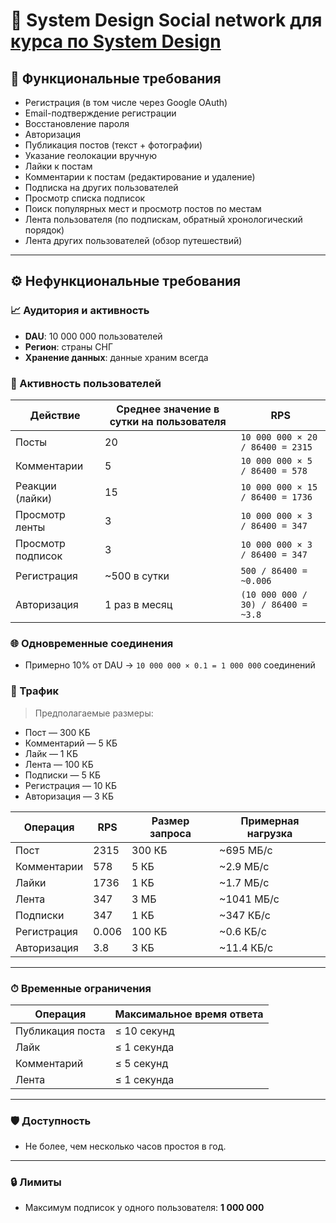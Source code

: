 # 📐 System Design Social network для [курса по System Design](https://balun.courses/courses/system_design)

## 🧩 Функциональные требования

- Регистрация (в том числе через Google OAuth)
- Email-подтверждение регистрации
- Восстановление пароля
- Авторизация
- Публикация постов (текст + фотографии)
- Указание геолокации вручную
- Лайки к постам
- Комментарии к постам (редактирование и удаление)
- Подписка на других пользователей
- Просмотр списка подписок
- Поиск популярных мест и просмотр постов по местам
- Лента пользователя (по подпискам, обратный хронологический порядок)
- Лента других пользователей (обзор путешествий)

---

## ⚙️ Нефункциональные требования

### 📈 Аудитория и активность

- **DAU**: 10 000 000 пользователей
- **Регион**: страны СНГ
- **Хранение данных**: данные храним всегда

### 👥 Активность пользователей

| Действие               | Среднее значение в сутки на пользователя | RPS                                |
|------------------------|------------------------------------------|------------------------------------|
| Посты                  | 20                                       | `10 000 000 × 20 / 86400 = 2315`   |
| Комментарии            | 5                                        | `10 000 000 × 5 / 86400 = 578`     |
| Реакции (лайки)        | 15                                       | `10 000 000 × 15 / 86400 = 1736`   |
| Просмотр ленты         | 3                                        | `10 000 000 × 3 / 86400 = 347`     |
| Просмотр подписок      | 3                                        | `10 000 000 × 3 / 86400 = 347`     |
| Регистрация            | ~500 в сутки                             | `500 / 86400 = ~0.006`             |
| Авторизация            | 1 раз в месяц                            | `(10 000 000 / 30) / 86400 = ~3.8` |


### 🌐 Одновременные соединения

- Примерно 10% от DAU → `10 000 000 × 0.1 = 1 000 000` соединений

### 🧮 Трафик

> Предполагаемые размеры:

- Пост — 300 КБ
- Комментарий — 5 КБ
- Лайк — 1 КБ
- Лента — 100 КБ
- Подписки — 5 КБ
- Регистрация — 10 КБ
- Авторизация — 3 КБ

| Операция         | RPS   | Размер запроса | Примерная нагрузка |
|------------------|-------|----------------|--------------------|
| Пост             | 2315  | 300 КБ         | ~695 МБ/c          |
| Комментарии      | 578   | 5 КБ           | ~2.9 МБ/c          |
| Лайки            | 1736  | 1 КБ           | ~1.7 МБ/c          |
| Лента            | 347   | 3 МБ           | ~1041 МБ/c         |
| Подписки         | 347   | 1 КБ           | ~347 КБ/c          |
| Регистрация      | 0.006 | 100 КБ         | ~0.6 КБ/c          |
| Авторизация      | 3.8   | 3 КБ           | ~11.4 КБ/c         |


---

### ⏱ Временные ограничения

| Операция         | Максимальное время ответа |
|------------------|---------------------------|
| Публикация поста | ≤ 10 секунд               |
| Лайк             | ≤ 1 секунда               |
| Комментарий      | ≤ 5 секунд                |
| Лента            | ≤ 1 секунда               |

---

### 🛡 Доступность

- Не более, чем несколько часов простоя в год.

---

### 🔒 Лимиты

- Максимум подписок у одного пользователя: **1 000 000**
